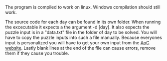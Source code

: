 

The program is compiled to work on linux.
Windows compilation should still work.

The source code for each day can be found in its own folder.
When running the excecutable it expects a the argument -d [day].
It also expects the puzzle input is in a "data.txt" file in the folder of day to be solved. You will have to copy the puzzle inputs into such a file manually. Because everyones input is personalized you will have to get your own input from the [AoC website](https://adventofcode.com/2024). Lastly blank lines at the end of the file can cause errors, remove them if they cause you trouble.